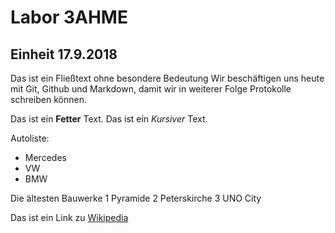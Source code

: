 # Labor 3AHME
## Einheit 17.9.2018
Das ist ein Fließtext ohne besondere Bedeutung
Wir beschäftigen uns heute mit Git, Github und Markdown, 
damit wir in weiterer Folge Protokolle schreiben können.

Das ist ein **Fetter** Text.
Das ist ein *Kursiver* Text.

Autoliste:
* Mercedes
* VW
* BMW

Die ältesten Bauwerke
1 Pyramide
2 Peterskirche
3 UNO City

Das ist ein Link zu [Wikipedia](https://wikipedia.at/)
